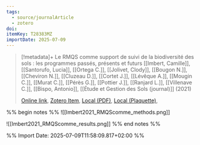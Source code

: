 ```yaml
---
tags:
  - source/journalArticle
  - zotero
doi: 
itemKey: T28383MZ
importDate: 2025-07-09
---
```

>[!metadata]+
> Le RMQS comme support de suivi de la biodiversité des sols : les programmes passés, présents et futurs
> [[Imbert, Camille]], [[Santorufo, Lucia]], [[Ortega C.]], [[Jolivet, Clody]], [[Bougon N.]], [[Cheviron N.]], [[Cluzeau D.]], [[Cortet J.]], [[Lévêque A.]], [[Mougin C.]], [[Murat C.]], [[Pérès G.]], [[Pottier J.]], [[Ranjard L.]], [[Villenave C.]], [[Bispo, Antonio]], 
> [[Étude et Gestion des Sols (journal)]] (2021)
> 
> [Online link](https://hal.inrae.fr/hal-03484172v1/document), [Zotero Item](zotero://select/library/items/T28383MZ), [Local (PDF)](file://C:/Users/aburg/Documents/references/zotero/storage/LEL4YKR5/_document.pdf),  [Local (Plaquette)](file://C:/Users/aburg/Documents/references/zotero/storage/LLWRUBW9/Biodiv.pdf), 

%% begin notes %%
![[Imbert2021_RMQScomme_methods.png]]

![[Imbert2021_RMQScomme_results.png]]
%% end notes %%

%% Import Date: 2025-07-09T11:58:09.817+02:00 %%
